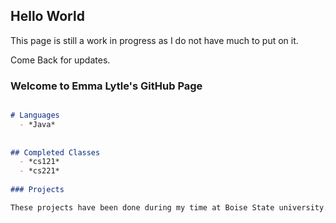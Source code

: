 ## **Hello World**

This page is still a work in progress as I do not have much to put on it.

Come Back for updates.

### Welcome to Emma Lytle's GitHub Page

```markdown

# Languages
  - *Java*
  
  
## Completed Classes
  - *cs121*
  - *cs221*
  
### Projects

These projects have been done during my time at Boise State university. 




```

